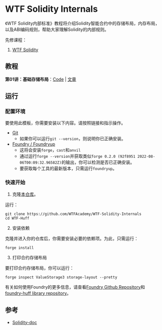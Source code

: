 # WTF Solidity Internals

《WTF Solidity内部标准》教程将介绍Solidity智能合约中的存储布局，内存布局，以及ABI编码规则，帮助大家理解Solidity的内部规则。

先修课程：
1. [WTF Solidity](https://github.com/AmazingAng/WTF-Solidity)

## 教程

**第01讲：基础存储布局**：[Code](https://github.com/WTFAcademy/WTF-Solidity-Internals/blob/main/src/01_ValueStorage.sol) | [文章](https://github.com/WTFAcademy/WTF-Solidity-Internals/blob/main/tutorials/01_ValueStorage/readme.md) 

## 运行

### 配置环境

要使用此模板，你需要安装以下内容。请按照链接和指示操作。

- [Git](https://git-scm.com/book/en/v2/Getting-Started-Installing-Git)  
    - 如果你可以运行`git --version`，则说明你已正确安装。
- [Foundry / Foundryup](https://github.com/gakonst/foundry)
    - 这将会安装`forge`，`cast`和`anvil`
    - 通过运行`forge --version`并获取类似`forge 0.2.0 (92f8951 2022-08-06T00:09:32.96582Z)`的输出，你可以检测是否已正确安装。
    - 要获取每个工具的最新版本，只需运行`foundryup`。

### 快速开始

1. 克隆[本仓库](https://github.com/WTFAcademy/WTF-Solidity-Internals)。

运行：

```
git clone https://github.com/WTFAcademy/WTF-Solidity-Internals
cd WTF-Huff
```

2. 安装依赖

克隆并进入你的仓库后，你需要安装必要的依赖项。为此，只需运行：

```shell
forge install
```

3. 打印合约存储布局

要打印合约存储布局，你可以运行：

```shell
forge inspect ValueStorage3 storage-layout --pretty
```

有关如何使用Foundry的更多信息，请查看[Foundry Github Repository](https://github.com/foundry-rs/foundry/tree/master/forge)和[foundry-huff library repository](https://github.com/huff-language/foundry-huff)。

## 参考

- [Solidity-doc](https://docs.soliditylang.org/en/latest/internals/layout_in_storage.html)
